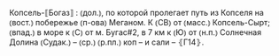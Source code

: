 ---
---

Копсель-⟦Богаз⟧
: ⦅дол.⦆, по которой пролегает путь из Копселя на ⦅вост.⦆ побережье ⦅п-ова⦆ Меганом. К ⦅СВ⦆ от ⦅масс.⦆ Копсель-Сырт; ⦅впад.⦆ в море к ⦅С⦆ от м. Бугас#2, в 7 км к ⦅Ю⦆ от ⦅н.п.⦆ Солнечная Долина ⦅Судак.⦆ – ⦅ср.⦆ ⦅р.пл.⦆ коп – и сали – ⦃Г14⦄.
